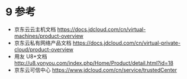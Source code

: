 # 9	参考 

- 京东云云主机文档 https://docs.jdcloud.com/cn/virtual-machines/product-overview 
- 京东云私有网络产品文档 https://docs.jdcloud.com/cn/virtual-private-cloud/product-overview 
- 用友 U8+文档 http://u8.yonyou.com/index.php/Home/Product/detail.html?id=18 
- 京东云可信中心 https://www.jdcloud.com/cn/service/trustedCenter 
